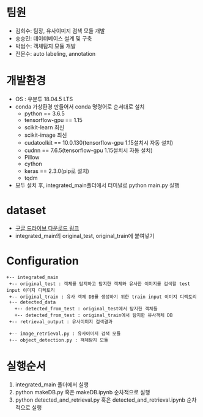 

# 팀원
- 김희수: 팀장, 유사이미지 검색 모듈 개발
- 송승민: 데이터베이스 설계 및 구축
- 박범수: 객체탐지 모듈 개발
- 전문수: auto labeling, annotation



# 개발환경
- OS : 우분투 18.04.5 LTS
- conda 가상환경 만들어서 conda 명령어로 순서대로 설치
  - python == 3.6.5
  - tensorflow-gpu == 1.15
  - scikit-learn 최신
  - scikit-image 최신
  - cudatoolkit == 10.0.130(tensorflow-gpu 1.15설치시 자동 설치)
  - cudnn == 7.6.5(tensorflow-gpu 1.15설치시 자동 설치)
  - Pillow
  - cython
  - keras == 2.3.0(pip로 설치)
  - tqdm
- 모두 설치 후, integrated_main폴더에서 터미널로 python main.py 실행

# dataset
- [구글 드라이브 다운로드 링크](https://drive.google.com/drive/folders/1LUcWabcn_bu5u9iSkQN7LKuIzLStX832?usp=sharing)
- integrated_main의 original_test, original_train에 붙여넣기

# Configuration
```
+-- integrated_main   
 +-- original_test : 객체를 탐지하고 탐지한 객체와 유사한 이미지를 검색할 test input 이미지 디렉토리   
 +-- original_train : 유사 객체 DB를 생성하기 위한 train input 이미지 디렉토리   
 +-- detected_data   
   +-- detected_from_test : original_test에서 탐지한 객체들   
   +-- detected_from_test : original_train에서 탐지한 유사객체 DB   
 +-- retrieval_output : 유사이미지 검색결과   
   
 +-- image_retrieval.py : 유사이미지 검색 모듈   
 +-- object_detection.py : 객체탐지 모듈   
```


# 실행순서
1. integrated_main 폴더에서 실행
2. python makeDB.py 혹은 makeDB.ipynb 순차적으로 실행
3. python detected_and_retrieval.py 혹은 detected_and_retrieval.ipynb 순차적으로 실행